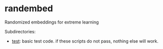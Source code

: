 randembed
==========
Randomized embeddings for extreme learning

Subdirectories:

 * [test](test): basic test code.  if these scripts do not pass, nothing else will work.